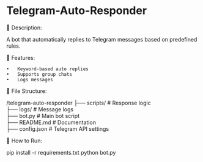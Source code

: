 # Telegram-Auto-Responder

📌 Description:

A bot that automatically replies to Telegram messages based on predefined rules.

📜 Features:

	•	Keyword-based auto replies
	•	Supports group chats
	•	Logs messages

📂 File Structure:

/telegram-auto-responder
 ├── scripts/       # Response logic  
 ├── logs/          # Message logs  
 ├── bot.py         # Main bot script  
 ├── README.md      # Documentation  
 ├── config.json    # Telegram API settings  

🚀 How to Run:

pip install -r requirements.txt
python bot.py
